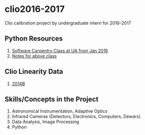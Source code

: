 # clio2016-2017
Clio calibration project by undergraduate intern for 2016-2017

## Python Resources
1. [Software Carpentry Class at UA from Jan 2016](http://bjoyce3.github.io/2016-01-30-UofArizonaIntroPython/)
2. [Notes for above class](http://pad.software-carpentry.org/2016-01-30-UofArizonaIntroPython)

## Clio Linearity Data
1. [2014B](https://zero.as.arizona.edu/wiki/pages/M5G9b1f4/Calibration_Data__2014B.html)

## Skills/Concepts in the Project
1. Astronomical Instrumentation, Adaptive Optics
2. Infrared Cameras (Detectors, Electronics, Computers, Dewars)
3. Data Analysis, Image Processing
4. Python
